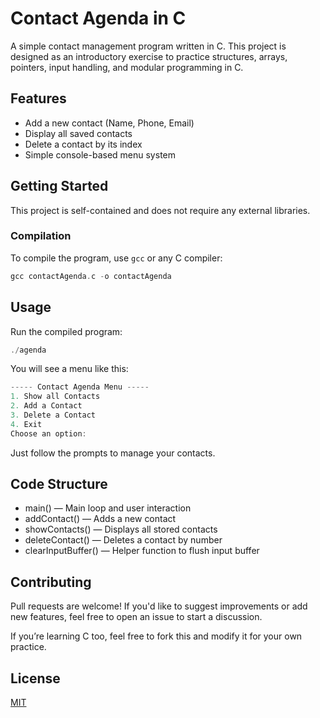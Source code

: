 # Contact Agenda in C

A simple contact management program written in C. This project is designed as an introductory exercise to practice structures, arrays, pointers, input handling, and modular programming in C.

## Features

- Add a new contact (Name, Phone, Email)
- Display all saved contacts
- Delete a contact by its index
- Simple console-based menu system

## Getting Started

This project is self-contained and does not require any external libraries.

### Compilation

To compile the program, use `gcc` or any C compiler:

```c
gcc contactAgenda.c -o contactAgenda
```

## Usage

Run the compiled program:

```c
./agenda
```

You will see a menu like this:

```c
----- Contact Agenda Menu -----
1. Show all Contacts
2. Add a Contact
3. Delete a Contact
4. Exit
Choose an option:
```
Just follow the prompts to manage your contacts.

## Code Structure

- main() — Main loop and user interaction
- addContact() — Adds a new contact
- showContacts() — Displays all stored contacts
- deleteContact() — Deletes a contact by number
- clearInputBuffer() — Helper function to flush input buffer

## Contributing

Pull requests are welcome! If you'd like to suggest improvements or add new features, feel free to open an issue to start a discussion.

If you’re learning C too, feel free to fork this and modify it for your own practice.

## License

[MIT](https://choosealicense.com/licenses/mit/)
